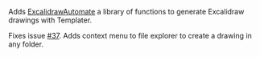 Adds [ExcalidrawAutomate](https://github.com/zsviczian/obsidian-excalidraw-plugin/blob/master/AutomateHowTo.md) a library of functions to generate Excalidraw drawings with Templater.

Fixes issue [#37](https://github.com/zsviczian/obsidian-excalidraw-plugin/issues/37).
Adds context menu to file explorer to create a drawing in any folder.